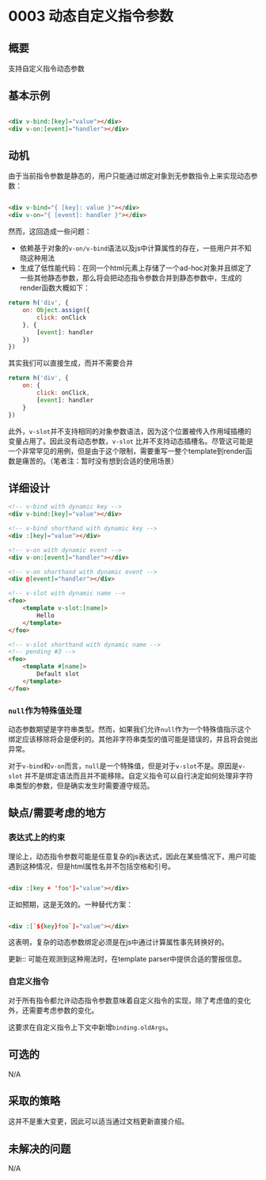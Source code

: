 # 0003 动态自定义指令参数

## 概要

支持自定义指令动态参数

## 基本示例

```html

<div v-bind:[key]="value"></div>
<div v-on:[event]="handler"></div>
```

## 动机

由于当前指令参数是静态的，用户只能通过绑定对象到无参数指令上来实现动态参数：

```html

<div v-bind="{ [key]: value }"></div>
<div v-on="{ [event]: handler }"></div>
```

然而，这回造成一些问题：

- 依赖基于对象的`v-on/v-bind`语法以及js中计算属性的存在，一些用户并不知晓这种用法
- 生成了低性能代码：在同一个html元素上存储了一个ad-hoc对象并且绑定了一些其他静态参数，那么将会把动态指令参数合并到静态参数中，生成的render函数大概如下：

```js
return h('div', {
    on: Object.assign({
        click: onClick
    }, {
        [event]: handler
    })
})
```

其实我们可以直接生成，而并不需要合并

```js
return h('div', {
    on: {
        click: onClick,
        [event]: handler
    }
})
```

此外，`v-slot`并不支持相同的对象参数语法，因为这个位置被传入作用域插槽的变量占用了。因此没有动态参数，`v-slot`
比并不支持动态插槽名。尽管这可能是一个非常罕见的用例，但是由于这个限制，需要重写一整个template到render函数是痛苦的。（笔者注：暂时没有想到合适的使用场景）

## 详细设计

```html
<!-- v-bind with dynamic key -->
<div v-bind:[key]="value"></div>

<!-- v-bind shorthand with dynamic key -->
<div :[key]="value"></div>

<!-- v-on with dynamic event -->
<div v-on:[event]="handler"></div>

<!-- v-on shorthand with dynamic event -->
<div @[event]="handler"></div>

<!-- v-slot with dynamic name -->
<foo>
    <template v-slot:[name]>
        Hello
    </template>
</foo>

<!-- v-slot shorthand with dynamic name -->
<!-- pending #3 -->
<foo>
    <template #[name]>
        Default slot
    </template>
</foo>
```

### `null`作为特殊值处理

动态参数期望是字符串类型。然而，如果我们允许`null`作为一个特殊值指示这个绑定应该移除将会是便利的。其他非字符串类型的值可能是错误的，并且将会抛出异常。

对于`v-bind`和`v-on`而言，`null`是一个特殊值，但是对于`v-slot`不是。原因是`v-slot`
并不是绑定语法而且并不能移除。自定义指令可以自行决定如何处理非字符串类型的参数，但是确实发生时需要遵守规范。

## 缺点/需要考虑的地方

### 表达式上的约束

理论上，动态指令参数可能是任意复杂的js表达式，因此在某些情况下，用户可能遇到这种情况，但是html属性名并不包括空格和引号。

```html

<div :[key + 'foo']="value"></div>
```

正如预期，这是无效的。一种替代方案：

```html

<div :[`${key}foo`]="value"></div>
```

这表明，复杂的动态参数绑定必须是在js中通过计算属性事先转换好的。

更新:: 可能在观测到这种用法时，在template parser中提供合适的警报信息。

### 自定义指令

对于所有指令都允许动态指令参数意味着自定义指令的实现，除了考虑值的变化外，还需要考虑参数的变化。

这要求在自定义指令上下文中新增`binding.oldArgs`。

## 可选的

N/A

## 采取的策略

这并不是重大变更，因此可以适当通过文档更新直接介绍。

## 未解决的问题

N/A

